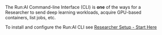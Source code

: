 The Run:AI Command-line Interface (CLI) is __one__ of the ways for a Researcher to send deep learning workloads, acquire GPU-based containers, list jobs, etc.

To install and configure the Run:AI CLI see [Researcher Setup - Start Here](../../Administrator/Researcher-Setup/researcher-setup-intro.md)